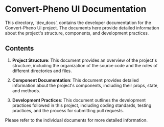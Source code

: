 # Convert-Pheno UI Documentation

This directory, 'dev_docs', contains the developer documentation for the Convert-Pheno UI project. The documents here provide detailed information about the project's structure, components, and development practices.

## Contents

1. **Project Structure**: This document provides an overview of the project's structure, including the organization of the source code and the roles of different directories and files.

2. **Component Documentation**: This document provides detailed information about the project's components, including their props, state, and methods.

3. **Development Practices**: This document outlines the development practices followed in this project, including coding standards, testing practices, and the process for submitting pull requests.

Please refer to the individual documents for more detailed information.
